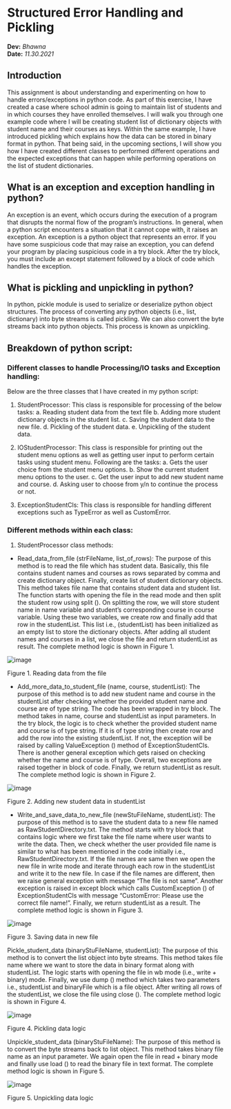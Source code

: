 # Structured Error Handling and Pickling
**Dev:** *Bhawna*  
**Date:** *11.30.2021*

## Introduction
This assignment is about understanding and experimenting on how to handle errors/exceptions in python code. As part of this exercise, I have created a case where school admin is going to maintain list of students and in which courses they have enrolled themselves. I will walk you through one example code where I will be creating student list of dictionary objects with student name and their courses as keys. Within the same example, I have introduced pickling which explains how the data can be stored in binary format in python. That being said, in the upcoming sections, I will show you how I have created different classes to performed different operations and the expected exceptions that can happen while performing operations on the list of student dictionaries. 

## What is an exception and exception handling in python?
An exception is an event, which occurs during the execution of a program that disrupts the normal flow of the program’s instructions. In general, when a python script encounters a situation that it cannot cope with, it raises an exception. An exception is a python object that represents an error. If you have some suspicious code that may raise an exception, you can defend your program by placing suspicious code in a try block. After the try block, you must include an except statement followed by a block of code which handles the exception.

## What is pickling and unpickling in python?
In python, pickle module is used to serialize or deserialize python object structures. The process of converting any python objects (i.e., list, dictionary) into byte streams is called pickling. We can also convert the byte streams back into python objects. This process is known as unpickling.

## Breakdown of python script:

### Different classes to handle Processing/IO tasks and Exception handling:
Below are the three classes that I have created in my python script:

1.	StudentProcessor:
This class is responsible for processing of the below tasks:
a.	Reading student data from the text file
b.	Adding more student dictionary objects in the student list.
c.	Saving the student data to the new file.
d.	Pickling of the student data.
e.	Unpickling of the student data.

2.	IOStudentProcessor: 
This class is responsible for printing out the student menu options as well as getting user input to perform certain tasks using student menu. Following are the tasks:
a.	Gets the user choice from the student menu options.
b.	Show the current student menu options to the user.
c.	Get the user input to add new student name and course.
d.	Asking user to choose from y/n to continue the process or not.

3.	ExceptionStudentCls: 
This class is responsible for handling different exceptions such as TypeError as well as CustomError.

### Different methods within each class:
1.	StudentProcessor class methods:

- Read_data_from_file (strFileName, list_of_rows): The purpose of this method is to read the file which has student data. Basically, this file contains student names and courses as rows separated by comma and create dictionary object. Finally, create list of student dictionary objects. This method takes file name that contains student data and student list. The function starts with opening the file in the read mode and then split the student row using split (). On splitting the row, we will store student name in name variable and student’s corresponding course in course variable. Using these two variables, we create row and finally add that row in the studentList. This list i.e., (studentList) has been initialized as an empty list to store the dictionary objects. After adding all student names and courses in a list, we close the file and return studentList as result. The complete method logic is shown in Figure 1.


![image](https://user-images.githubusercontent.com/94503382/144195805-c5802ec5-4690-4235-bcdc-13408d930227.png)

Figure 1. Reading data from the file

- Add_more_data_to_student_file (name, course, studentList): The purpose of this method is to add new student name and course in the studentList after checking whether the provided student name and course are of type string. The code has been wrapped in try block. The method takes in name, course and studentList as input parameters. In the try block, the logic is to check whether the provided student name and course is of type string. If it is of type string then create row and add the row into the existing studentList. If not, the exception will be raised by calling ValueException () method of ExceptionStudentCls. There is another general exception which gets raised on checking whether the name and course is of type. Overall, two exceptions are raised together in block of code. Finally, we return studentList as result. The complete method logic is shown in Figure 2.

![image](https://user-images.githubusercontent.com/94503382/144196090-1c56fb8e-6ec5-4fbd-8af5-1fc0fe0617dd.png)

Figure 2. Adding new student data in studentList

- Write_and_save_data_to_new_file (newStuFileName, studentList): The purpose of this method is to save the student data to a new file named as RawStudentDirectory.txt. The method starts with try block that contains logic where we first take the file name where user wants to write the data. Then, we check whether the user provided file name is similar to what has been mentioned in the code initially i.e., RawStudentDirectory.txt. If the file names are same then we open the new file in write mode and iterate through each row in the studentList and write it to the new file. In case if the file names are different, then we raise general exception with message “The file is not same”. Another exception is raised in except block which calls CustomException () of ExceptionStudentCls with message “CustomError: Please use the correct file name!”. Finally, we return studentList as a result. The complete method logic is shown in Figure 3.

![image](https://user-images.githubusercontent.com/94503382/144196175-b835748a-b468-4e78-acab-45139cea59d7.png)

Figure 3. Saving data in new file

Pickle_student_data (binaryStuFileName, studentList): The purpose of this method is to convert the list object into byte streams. This method takes file name where we want to store the data in binary format along with studentList. The logic starts with opening the file in wb mode (i.e., write + binary) mode. Finally, we use dump () method which takes two parameters i.e., studentList and binaryFile which is a file object. After writing all rows of the studentList, we close the file using close (). The complete method logic is shown in Figure 4.

 
![image](https://user-images.githubusercontent.com/94503382/144196250-3fd4051c-3147-442c-aa57-cfefb06f6181.png)
 
Figure 4. Pickling data logic

Unpickle_student_data (binaryStuFileName): The purpose of this method is to convert the byte streams back to list object. This method takes binary file name as an input parameter. We again open the file in read + binary mode and finally use load () to read the binary file in text format. The complete method logic is shown in Figure 5.

![image](https://user-images.githubusercontent.com/94503382/144196331-3c179208-50e6-4d77-a643-9f5a53a05bd2.png)

Figure 5. Unpickling data logic
